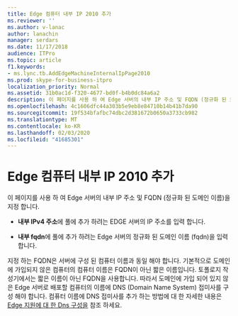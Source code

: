```yaml
---
title: Edge 컴퓨터 내부 IP 2010 추가
ms.reviewer: ''
ms.author: v-lanac
author: lanachin
manager: serdars
ms.date: 11/17/2018
audience: ITPro
ms.topic: article
f1.keywords:
- ms.lync.tb.AddEdgeMachineInternalIpPage2010
ms.prod: skype-for-business-itpro
localization_priority: Normal
ms.assetid: 31b0ac1d-f320-4677-bd0f-b4b0dc84a6a2
description: 이 페이지를 사용 하 여 Edge 서버의 내부 IP 주소 및 FQDN (정규화 된 도메인 이름)을 지정 합니다.
ms.openlocfilehash: 4c1606dfc44a303b5e9eb8e84710b14b41b7da90
ms.sourcegitcommit: 19f534bfafbc74dbc2d381672b0650a3733cb982
ms.translationtype: MT
ms.contentlocale: ko-KR
ms.lasthandoff: 02/03/2020
ms.locfileid: "41685301"
---
```

# <a name="add-edge-machine-internal-ip-2010"></a>Edge 컴퓨터 내부 IP 2010 추가

이 페이지를 사용 하 여 Edge 서버의 내부 IP 주소 및 FQDN (정규화 된 도메인 이름)을 지정 합니다.

- **내부 IPv4 주소**에 풀에 추가 하려는 EDGE 서버의 IP 주소를 입력 합니다.

- **내부 fqdn**에 풀에 추가 하려는 Edge 서버의 정규화 된 도메인 이름 (fqdn)을 입력 합니다.

지정 하는 FQDN은 서버에 구성 된 컴퓨터 이름과 동일 해야 합니다. 기본적으로 도메인에 가입되지 않은 컴퓨터의 컴퓨터 이름은 FQDN이 아닌 짧은 이름입니다. 토폴로지 작성기에서는 짧은 이름이 아닌 FQDN을 사용합니다. 따라서 도메인에 가입 되어 있지 않은 Edge 서버로 배포할 컴퓨터의 이름에 DNS (Domain Name System) 접미사를 구성 해야 합니다. 컴퓨터 이름에 DNS 접미사를 추가 하는 방법에 대 한 자세한 내용은 [Edge 지원에 대 한 Dns 구성을](https://technet.microsoft.com/library/955493e6-aa29-424d-bb81-1ef87b3b15e3.aspx) 참조 하세요.


